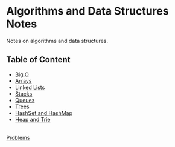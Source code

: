 # Algorithms and Data Structures Notes

Notes on algorithms and data structures.

## Table of Content

<ul>
    <li><a href="./01 - Big O/">Big O</a></li>
    <li><a href="./02 - Arrays/">Arrays</a></li>
    <li><a href="./03 - Linked Lists/">Linked Lists</a></li>
    <li><a href="./04 - Stacks/">Stacks</a></li>
    <li><a href="./05 - Queues/">Queues</a></li>
    <li><a href="./06 - Trees/">Trees</a></li>
    <li><a href="./08 - HashSet and HashMap">HashSet and HashMap</a></li>
    <li><a href="./09 - Heap and Trie/">Heap and Trie</a></li>
</ul>
<br>
<a href="./Problems/">Problems</a>
